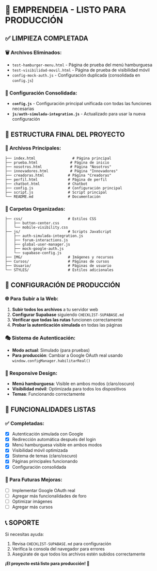 # 🚀 EMPRENDEIA - LISTO PARA PRODUCCIÓN

## ✅ LIMPIEZA COMPLETADA

### 🗑️ Archivos Eliminados:
- `test-hamburger-menu.html` - Página de prueba del menú hamburguesa
- `test-visibilidad-movil.html` - Página de prueba de visibilidad móvil
- `config-mock-auth.js` - Configuración duplicada (consolidada en `config.js`)

### 🔧 Configuración Consolidada:
- **`config.js`** - Configuración principal unificada con todas las funciones necesarias
- **`js/auth-simulada-integration.js`** - Actualizado para usar la nueva configuración

## 📁 ESTRUCTURA FINAL DEL PROYECTO

### 🎯 Archivos Principales:
```
├── index.html                 # Página principal
├── prueba.html               # Página de inicio
├── nosotros.html             # Página "Nosotros"
├── innovadores.html          # Página "Innovadores"
├── creadoras.html           # Página "Creadoras"
├── perfil.html              # Página de perfil
├── chatbot.html             # Chatbot
├── config.js                # Configuración principal
├── script.js                # Script principal
└── README.md                # Documentación
```

### 📂 Carpetas Organizadas:
```
├── css/                     # Estilos CSS
│   ├── button-center.css
│   └── mobile-visibility.css
├── js/                      # Scripts JavaScript
│   ├── auth-simulada-integration.js
│   ├── forum-interactions.js
│   ├── global-user-manager.js
│   ├── mock-google-auth.js
│   └── supabase-config.js
├── IMG/                     # Imágenes y recursos
├── Cursos/                  # Páginas de cursos
├── Usuario/                 # Páginas de usuario
└── STYLES/                  # Estilos adicionales
```

## 🔧 CONFIGURACIÓN DE PRODUCCIÓN

### 🌐 Para Subir a la Web:

1. **Subir todos los archivos** a tu servidor web
2. **Configurar Supabase** siguiendo `CHECKLIST-SUPABASE.md`
3. **Verificar que todas las rutas** funcionen correctamente
4. **Probar la autenticación simulada** en todas las páginas

### 🎭 Sistema de Autenticación:
- **Modo actual**: Simulado (para pruebas)
- **Para producción**: Cambiar a Google OAuth real usando `window.configManager.habilitarReal()`

### 📱 Responsive Design:
- **Menú hamburguesa**: Visible en ambos modos (claro/oscuro)
- **Visibilidad móvil**: Optimizada para todos los dispositivos
- **Temas**: Funcionando correctamente

## 🚀 FUNCIONALIDADES LISTAS

### ✅ Completadas:
- [x] Autenticación simulada con Google
- [x] Redirección automática después del login
- [x] Menú hamburguesa visible en ambos modos
- [x] Visibilidad móvil optimizada
- [x] Sistema de temas (claro/oscuro)
- [x] Páginas principales funcionando
- [x] Configuración consolidada

### 🔄 Para Futuras Mejoras:
- [ ] Implementar Google OAuth real
- [ ] Agregar más funcionalidades de foro
- [ ] Optimizar imágenes
- [ ] Agregar más cursos

## 📞 SOPORTE

Si necesitas ayuda:
1. Revisa `CHECKLIST-SUPABASE.md` para configuración
2. Verifica la consola del navegador para errores
3. Asegúrate de que todos los archivos estén subidos correctamente

**¡El proyecto está listo para producción! 🎉**
